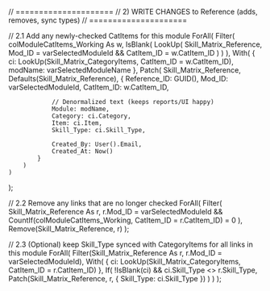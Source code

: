 // =====================
// 2) WRITE CHANGES to Reference (adds, removes, sync types)
// =====================

// 2.1 Add any newly-checked CatItems for this module
ForAll(
    Filter(
        colModuleCatItems_Working As w,
        IsBlank(
            LookUp(
                Skill_Matrix_Reference,
                Mod_ID = varSelectedModuleId && CatItem_ID = w.CatItem_ID
            )
        )
    ),
    With(
        {
            ci: LookUp(Skill_Matrix_CategoryItems, CatItem_ID = w.CatItem_ID),
            modName: varSelectedModuleName
        },
        Patch(
            Skill_Matrix_Reference,
            Defaults(Skill_Matrix_Reference),
            {
                Reference_ID: GUID(),
                Mod_ID: varSelectedModuleId,
                CatItem_ID: w.CatItem_ID,

                // Denormalized text (keeps reports/UI happy)
                Module: modName,
                Category: ci.Category,
                Item: ci.Item,
                Skill_Type: ci.Skill_Type,

                Created_By: User().Email,
                Created_At: Now()
            }
        )
    )
);

// 2.2 Remove any links that are no longer checked
ForAll(
    Filter(
        Skill_Matrix_Reference As r,
        r.Mod_ID = varSelectedModuleId &&
        CountIf(colModuleCatItems_Working, CatItem_ID = r.CatItem_ID) = 0
    ),
    Remove(Skill_Matrix_Reference, r)
);

// 2.3 (Optional) keep Skill_Type synced with CategoryItems for all links in this module
ForAll(
    Filter(Skill_Matrix_Reference As r, r.Mod_ID = varSelectedModuleId),
    With(
        { ci: LookUp(Skill_Matrix_CategoryItems, CatItem_ID = r.CatItem_ID) },
        If(
            !IsBlank(ci) && ci.Skill_Type <> r.Skill_Type,
            Patch(Skill_Matrix_Reference, r, { Skill_Type: ci.Skill_Type })
        )
    )
);

